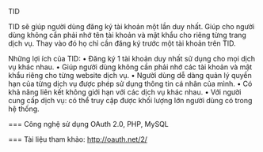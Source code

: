 TID

TID sẽ giúp người dùng đăng ký tài khoản một lần duy nhất. Giúp cho người dùng không cần phải nhớ tên tài khoản và mật khẩu cho riêng từng trang dịch vụ. Thay vào đó họ chỉ cần đăng ký trước một tài khoản trên TID.

Những lợi ích của TID:
• Đăng ký 1 tài khoản duy nhất sử dụng cho mọi dịch vụ khác nhau.
• Giúp người dùng không cần phải nhớ các tài khoản và mật khẩu riêng cho từng website dịch vụ.
• Người dùng dễ dàng quản lý quyền hạn của từng dịch vụ được phép sử dụng thông tin cá nhân của mình.
• Có khả năng liên kết không giới hạn với các dịch vụ khác nhau.
• Với người cung cấp dịch vụ: có thể truy cập được khối lượng lớn người dùng có trong hệ thống.

===
Công nghệ sử dụng
OAuth 2.0, PHP, MySQL

===
Tài liệu tham khảo: 
http://oauth.net/2/

